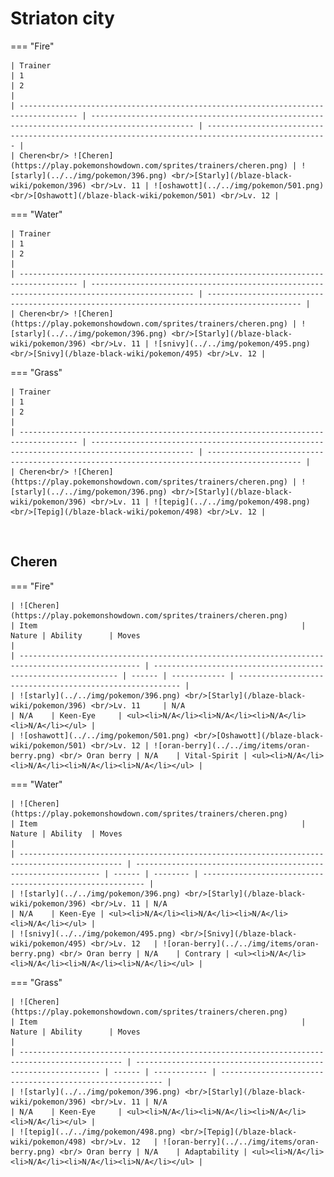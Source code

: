 # Striaton city

=== "Fire"

    | Trainer                                                                             | 1                                                                                             | 2                                                                                                 |
    | ----------------------------------------------------------------------------------- | --------------------------------------------------------------------------------------------- | ------------------------------------------------------------------------------------------------- |
    | Cheren<br/> ![Cheren](https://play.pokemonshowdown.com/sprites/trainers/cheren.png) | ![starly](../../img/pokemon/396.png) <br/>[Starly](/blaze-black-wiki/pokemon/396) <br/>Lv. 11 | ![oshawott](../../img/pokemon/501.png) <br/>[Oshawott](/blaze-black-wiki/pokemon/501) <br/>Lv. 12 |

=== "Water"

    | Trainer                                                                             | 1                                                                                             | 2                                                                                           |
    | ----------------------------------------------------------------------------------- | --------------------------------------------------------------------------------------------- | ------------------------------------------------------------------------------------------- |
    | Cheren<br/> ![Cheren](https://play.pokemonshowdown.com/sprites/trainers/cheren.png) | ![starly](../../img/pokemon/396.png) <br/>[Starly](/blaze-black-wiki/pokemon/396) <br/>Lv. 11 | ![snivy](../../img/pokemon/495.png) <br/>[Snivy](/blaze-black-wiki/pokemon/495) <br/>Lv. 12 |

=== "Grass"

    | Trainer                                                                             | 1                                                                                             | 2                                                                                           |
    | ----------------------------------------------------------------------------------- | --------------------------------------------------------------------------------------------- | ------------------------------------------------------------------------------------------- |
    | Cheren<br/> ![Cheren](https://play.pokemonshowdown.com/sprites/trainers/cheren.png) | ![starly](../../img/pokemon/396.png) <br/>[Starly](/blaze-black-wiki/pokemon/396) <br/>Lv. 11 | ![tepig](../../img/pokemon/498.png) <br/>[Tepig](/blaze-black-wiki/pokemon/498) <br/>Lv. 12 |

<br/>

## Cheren

=== "Fire"

    | ![Cheren](https://play.pokemonshowdown.com/sprites/trainers/cheren.png)                           | Item                                                           | Nature | Ability      | Moves                                                     |
    | ------------------------------------------------------------------------------------------------- | -------------------------------------------------------------- | ------ | ------------ | --------------------------------------------------------- |
    | ![starly](../../img/pokemon/396.png) <br/>[Starly](/blaze-black-wiki/pokemon/396) <br/>Lv. 11     | N/A                                                            | N/A    | Keen-Eye     | <ul><li>N/A</li><li>N/A</li><li>N/A</li><li>N/A</li></ul> |
    | ![oshawott](../../img/pokemon/501.png) <br/>[Oshawott](/blaze-black-wiki/pokemon/501) <br/>Lv. 12 | ![oran-berry](../../img/items/oran-berry.png) <br/> Oran berry | N/A    | Vital-Spirit | <ul><li>N/A</li><li>N/A</li><li>N/A</li><li>N/A</li></ul> |

=== "Water"

    | ![Cheren](https://play.pokemonshowdown.com/sprites/trainers/cheren.png)                       | Item                                                           | Nature | Ability  | Moves                                                     |
    | --------------------------------------------------------------------------------------------- | -------------------------------------------------------------- | ------ | -------- | --------------------------------------------------------- |
    | ![starly](../../img/pokemon/396.png) <br/>[Starly](/blaze-black-wiki/pokemon/396) <br/>Lv. 11 | N/A                                                            | N/A    | Keen-Eye | <ul><li>N/A</li><li>N/A</li><li>N/A</li><li>N/A</li></ul> |
    | ![snivy](../../img/pokemon/495.png) <br/>[Snivy](/blaze-black-wiki/pokemon/495) <br/>Lv. 12   | ![oran-berry](../../img/items/oran-berry.png) <br/> Oran berry | N/A    | Contrary | <ul><li>N/A</li><li>N/A</li><li>N/A</li><li>N/A</li></ul> |

=== "Grass"

    | ![Cheren](https://play.pokemonshowdown.com/sprites/trainers/cheren.png)                       | Item                                                           | Nature | Ability      | Moves                                                     |
    | --------------------------------------------------------------------------------------------- | -------------------------------------------------------------- | ------ | ------------ | --------------------------------------------------------- |
    | ![starly](../../img/pokemon/396.png) <br/>[Starly](/blaze-black-wiki/pokemon/396) <br/>Lv. 11 | N/A                                                            | N/A    | Keen-Eye     | <ul><li>N/A</li><li>N/A</li><li>N/A</li><li>N/A</li></ul> |
    | ![tepig](../../img/pokemon/498.png) <br/>[Tepig](/blaze-black-wiki/pokemon/498) <br/>Lv. 12   | ![oran-berry](../../img/items/oran-berry.png) <br/> Oran berry | N/A    | Adaptability | <ul><li>N/A</li><li>N/A</li><li>N/A</li><li>N/A</li></ul> |
